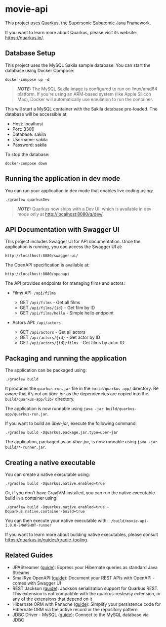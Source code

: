 # movie-api

This project uses Quarkus, the Supersonic Subatomic Java Framework.

If you want to learn more about Quarkus, please visit its website: <https://quarkus.io/>.

## Database Setup

This project uses the MySQL Sakila sample database. You can start the database using Docker Compose:

```shell script
docker-compose up -d
```

> **_NOTE:_** The MySQL Sakila image is configured to run on linux/amd64 platform. If you're using an ARM-based system (like Apple Silicon Mac), Docker will automatically use emulation to run the container.

This will start a MySQL container with the Sakila database pre-loaded. The database will be accessible at:
- Host: localhost
- Port: 3306
- Database: sakila
- Username: sakila
- Password: sakila

To stop the database:

```shell script
docker-compose down
```

## Running the application in dev mode

You can run your application in dev mode that enables live coding using:

```shell script
./gradlew quarkusDev
```

> **_NOTE:_**  Quarkus now ships with a Dev UI, which is available in dev mode only at <http://localhost:8080/q/dev/>.

## API Documentation with Swagger UI

This project includes Swagger UI for API documentation. Once the application is running, you can access the Swagger UI at:

```
http://localhost:8080/swagger-ui/
```

The OpenAPI specification is available at:

```
http://localhost:8080/openapi
```

The API provides endpoints for managing films and actors:

- Films API: `/api/films`
  - GET `/api/films` - Get all films
  - GET `/api/films/{id}` - Get film by ID
  - GET `/api/films/hello` - Simple hello endpoint

- Actors API: `/api/actors`
  - GET `/api/actors` - Get all actors
  - GET `/api/actors/{id}` - Get actor by ID
  - GET `/api/actors/{id}/films` - Get films by actor ID

## Packaging and running the application

The application can be packaged using:

```shell script
./gradlew build
```

It produces the `quarkus-run.jar` file in the `build/quarkus-app/` directory.
Be aware that it’s not an _über-jar_ as the dependencies are copied into the `build/quarkus-app/lib/` directory.

The application is now runnable using `java -jar build/quarkus-app/quarkus-run.jar`.

If you want to build an _über-jar_, execute the following command:

```shell script
./gradlew build -Dquarkus.package.jar.type=uber-jar
```

The application, packaged as an _über-jar_, is now runnable using `java -jar build/*-runner.jar`.

## Creating a native executable

You can create a native executable using:

```shell script
./gradlew build -Dquarkus.native.enabled=true
```

Or, if you don't have GraalVM installed, you can run the native executable build in a container using:

```shell script
./gradlew build -Dquarkus.native.enabled=true -Dquarkus.native.container-build=true
```

You can then execute your native executable with: `./build/movie-api-1.0.0-SNAPSHOT-runner`

If you want to learn more about building native executables, please consult <https://quarkus.io/guides/gradle-tooling>.

## Related Guides

- JPAStreamer ([guide](https://quarkiverse.github.io/quarkiverse-docs/quarkus-jpastreamer/dev/)): Express your Hibernate queries as standard Java Streams
- SmallRye OpenAPI ([guide](https://quarkus.io/guides/openapi-swaggerui)): Document your REST APIs with OpenAPI - comes with Swagger UI
- REST Jackson ([guide](https://quarkus.io/guides/rest#json-serialisation)): Jackson serialization support for Quarkus REST. This extension is not compatible with the quarkus-resteasy extension, or any of the extensions that depend on it
- Hibernate ORM with Panache ([guide](https://quarkus.io/guides/hibernate-orm-panache)): Simplify your persistence code for Hibernate ORM via the active record or the repository pattern
- JDBC Driver - MySQL ([guide](https://quarkus.io/guides/datasource)): Connect to the MySQL database via JDBC
